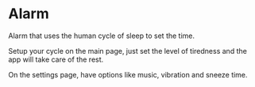 # Alarm
Alarm that uses the human cycle of sleep to set the time.

Setup your cycle on the main page, just set the level of tiredness and the app will take care of the rest.

On the settings page, have options like music, vibration and sneeze time.
